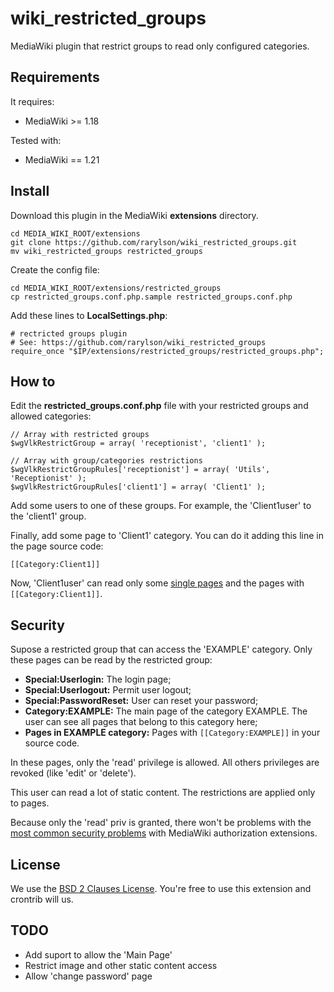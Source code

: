 wiki_restricted_groups
======================

MediaWiki plugin that restrict groups to read only configured categories.


Requirements
------------

It requires:

- MediaWiki >= 1.18

Tested with:

- MediaWiki == 1.21


Install
-------

Download this plugin in the MediaWiki **extensions** directory.

    cd MEDIA_WIKI_ROOT/extensions
    git clone https://github.com/rarylson/wiki_restricted_groups.git
    mv wiki_restricted_groups restricted_groups

Create the config file:

    cd MEDIA_WIKI_ROOT/extensions/restricted_groups
    cp restricted_groups.conf.php.sample restricted_groups.conf.php

Add these lines to **LocalSettings.php**:

    # rectricted groups plugin
    # See: https://github.com/rarylson/wiki_restricted_groups
    require_once "$IP/extensions/restricted_groups/restricted_groups.php";


How to
------

Edit the **restricted\_groups.conf.php** file with your restricted groups and allowed categories:

    // Array with restricted groups
    $wgVlkRestrictGroup = array( 'receptionist', 'client1' );

    // Array with group/categories restrictions
    $wgVlkRestrictGroupRules['receptionist'] = array( 'Utils', 'Receptionist' );
    $wgVlkRestrictGroupRules['client1'] = array( 'Client1' );

Add some users to one of these groups. For example, the 'Client1user' to the 'client1' group.

Finally, add some page to 'Client1' category. You can do it adding this line in the page source code:

    [[Category:Client1]]

Now, 'Client1user' can read only some [single pages]() and the pages with `[[Category:Client1]]`.


Security
--------

Supose a restricted group that can access the 'EXAMPLE' category. Only these pages can be read by the restricted group:

- **Special:Userlogin:** The login page;
- **Special:Userlogout:** Permit user logout;
- **Special:PasswordReset:** User can reset your password;
- **Category:EXAMPLE:** The main page of the category EXAMPLE. The user can see all pages that belong to this category here;
- **Pages in EXAMPLE category:** Pages with `[[Category:EXAMPLE]]` in your source code.

In these pages, only the 'read' privilege is allowed. All others privileges are revoked (like 'edit' or 'delete').

This user can read a lot of static content. The restrictions are applied only to pages.

Because only the 'read' priv is granted, there won't be problems with the [most common security problems](http://www.mediawiki.org/wiki/Security_issues_with_authorization_extensions) with MediaWiki authorization extensions.


License
-------

We use the [BSD 2 Clauses License](LICENSE). You're free to use this extension and crontrib will us.


TODO
----

- Add suport to allow the 'Main Page'
- Restrict image and other static content access
- Allow 'change password' page

